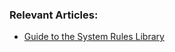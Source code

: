 ### Relevant Articles:

- [Guide to the System Rules Library](https://www.baeldung.com/java-system-rules-junit)
